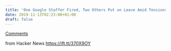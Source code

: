 ```yaml
---
title: 'One Google Staffer Fired, Two Others Put on Leave Amid Tensions'
date: 2019-11-13T02:23:00+01:00
draft: false
---
```


[Comments](https://news.ycombinator.com/item?id=21520129)  
  
from Hacker News https://ift.tt/370X9OY